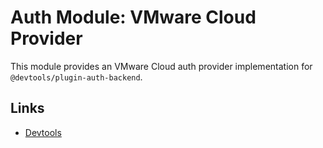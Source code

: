 # Auth Module: VMware Cloud Provider

This module provides an VMware Cloud auth provider implementation for `@devtools/plugin-auth-backend`.

## Links

- [Devtools](https://devtools.khulnasoft.com)
